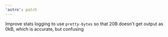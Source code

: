 ```yaml
---
'astro': patch
---
```


Improve stats logging to use `pretty-bytes` so that 20B doesn't get output as 0kB, which is accurate, but confusing
